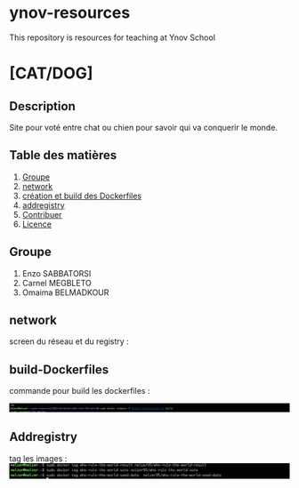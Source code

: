 # ynov-resources
This repository is resources for teaching at Ynov School

# [CAT/DOG]

## Description
Site pour voté entre chat ou chien pour savoir qui va conquerir le monde.

## Table des matières
1. [Groupe](#Groupe)
2. [network](#network)
3. [création et build des Dockerfiles](#build-Dockerfiles)
4. [addregistry](#Addregistry)
5. [Contribuer](#contribuer)
6. [Licence](#licence)

## Groupe 

1. Enzo SABBATORSI
2. Carnel MEGBLETO
3. Omaima BELMADKOUR


## network
screen du réseau et du registry :



## build-Dockerfiles
commande pour build les dockerfiles :

![build](image/cbuild.png)

## Addregistry
tag les images : 
![build](image/tag.png)



